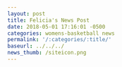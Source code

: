 ```yaml
---
layout: post
title: Felicia's News Post
date: 2018-05-01 17:16:01 -0500
categories: womens-basketball news
permalink: '/:categories/:title/'
baseurl: ../../../
news_thumb: /siteicon.png
---
```

